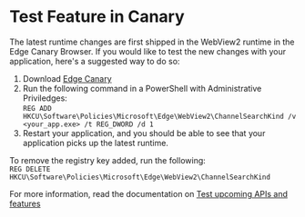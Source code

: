 # Test Feature in Canary

The latest runtime changes are first shipped in the WebView2 runtime in the Edge Canary Browser. If you would like to test the new changes with your application, here's a suggested way to do so:

1. Download [Edge Canary](https://www.microsoft.com/en-us/edge/download/insider)
2. Run the following command in a PowerShell with Administrative Priviledges:  
  `REG ADD HKCU\Software\Policies\Microsoft\Edge\WebView2\ChannelSearchKind /v <your_app.exe> /t REG_DWORD /d 1`
3. Restart your application, and you should be able to see that your application picks up the latest runtime. 

To remove the registry key added, run the following:  
`REG DELETE HKCU\Software\Policies\Microsoft\Edge\WebView2\ChannelSearchKind`

For more information, read the documentation on [Test upcoming APIs and features](https://learn.microsoft.com/en-us/microsoft-edge/webview2/how-to/set-preview-channe)
